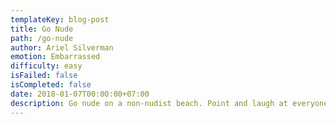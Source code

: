 ```yaml
---
templateKey: blog-post
title: Go Nude
path: /go-nude
author: Ariel Silverman
emotion: Embarrassed
difficulty: easy
isFailed: false 
isCompleted: false
date: 2018-01-07T00:00:00+07:00
description: Go nude on a non-nudist beach. Point and laugh at everyone else
---
```

